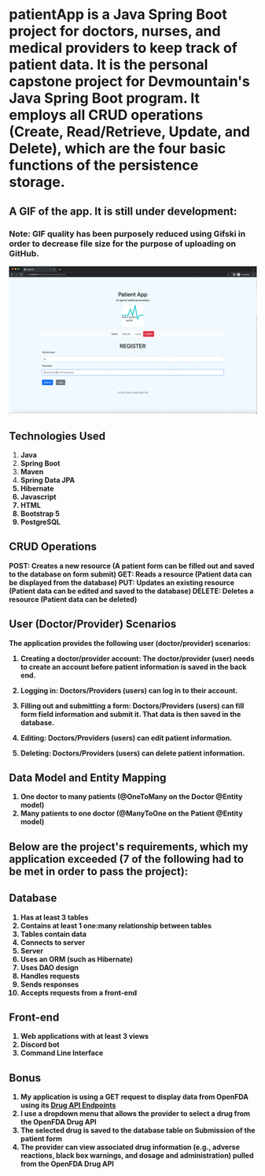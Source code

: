 # patientApp is a Java Spring Boot project for doctors, nurses, and medical providers to keep track of patient data. It is the personal capstone project for Devmountain's Java Spring Boot program. It employs all CRUD operations (Create, Read/Retrieve, Update, and Delete), which are the four basic functions of the persistence storage. 

## A GIF of the app. It is still under development:
### Note: GIF quality has been purposely reduced using Gifski in order to decrease file size for the purpose of uploading on GitHub.

![patientApp](https://github.com/kevinptx/patientApp/blob/main/patientAppDemo.gif)

## Technologies Used

1. <b>Java</b>
2. <b>Spring Boot</b>
3. <b>Maven</b>
4. <b>Spring Data JPA<b>
5. <b>Hibernate<b>
6. <b>Javascript</b>
7. <b>HTML</b>
8. <b>Bootstrap 5</b>
9. <b>PostgreSQL</b>

## CRUD Operations
<b>POST: Creates a new resource (A patient form can be filled out and saved to the database on form submit)<b>
<b>GET: Reads a resource (Patient data can be displayed from the database)<b>
<b>PUT: Updates an existing resource (Patient data can be edited and saved to the database)<b>
<b>DELETE: Deletes a resource (Patient data can be deleted)<b>

## User (Doctor/Provider) Scenarios
The application provides the following user (doctor/provider) scenarios:

1. <b>Creating a doctor/provider account</b>: The doctor/provider (user) needs to create an account before patient information is saved in the back end.

2. <b>Logging in</b>: Doctors/Providers (users) can log in to their account.

3. <b>Filling out and submitting a form</b>: Doctors/Providers (users) can fill form field information and submit it. That data is then saved in the database.

4. <b>Editing</b>: Doctors/Providers (users) can edit patient information.

5. <b>Deleting</b>: Doctors/Providers (users) can delete patient information.

## Data Model and Entity Mapping

1. <b>One doctor to many patients (@OneToMany on the Doctor @Entity model)<b>
2. <b>Many patients to one doctor (@ManyToOne on the Patient @Entity model)<b>
  
## Below are the project's requirements, which my application exceeded (7 of the following had to be met in order to pass the project):
  
  
## Database
1. <b>Has at least 3 tables<b>
2. <b>Contains at least 1 one:many relationship between tables<b>
3. <b>Tables contain data<b>
4. <b>Connects to server<b>
5. <b>Server<b>
6. <b>Uses an ORM (such as Hibernate)<b>
7. <b>Uses DAO design<b>
8. <b>Handles requests<b>
9. <b>Sends responses<b>
10. <b>Accepts requests from a front-end<b>

## Front-end
1. <b>Web applications with at least 3 views<b>
2. <b>Discord bot<b>
3. <b>Command Line Interface<b>

## Bonus
1.  <b>My application is using a GET request to display data from OpenFDA using its [Drug API Endpoints](https://open.fda.gov/apis/drug/ "OpenFDA Drug API Endpoints")<b>
2. <b>I use a dropdown menu that allows the provider to select a drug from the OpenFDA Drug API
3. <b>The selected drug is saved to the database table on Submission of the patient form
4. <b>The provider can view associated drug information (e.g., adverse reactions, black box warnings, and dosage and administration) pulled from the OpenFDA Drug API
    
   



  
